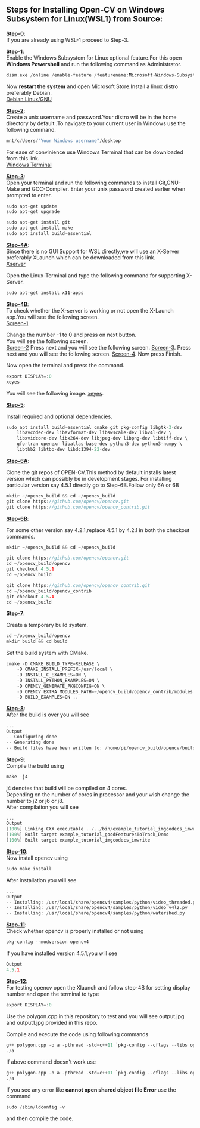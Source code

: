 <h2>Steps for Installing Open-CV on Windows Subsystem for Linux(WSL1) from Source:</h2>

<b><u>Step-0</u></b>:<br>
If you are already using WSL-1 proceed to Step-3.

<b><u>Step-1</u></b>:<br>
Enable the Windows Subsystem for Linux optional feature.For this open <b>Windows Powershell</b> and run the following command as Administrator.

```C
dism.exe /online /enable-feature /featurename:Microsoft-Windows-Subsystem-Linux /all /norestart
```

Now <b>restart the system</b> and open Microsoft Store.Install a linux distro preferably Debian.<br>
[Debian Linux/GNU](https://www.microsoft.com/en-in/p/debian/9msvkqc78pk6?rtc=1#activetab=pivot:overviewtab)

<b><u>Step-2</u></b>:<br>
Create a unix username and password.Your distro will be in the home directory by default .To navigate to your current user in Windows use the following command.

```C
mnt/c/Users/"Your Windows username"/desktop
```

For ease of convinience use Windows Terminal that can be downloaded from this link.<br>
[Windows Terminal](https://www.microsoft.com/en-in/p/windows-terminal/9n0dx20hk701?rtc=1#activetab=pivot:overviewtab)

<b><u>Step-3</u></b>:<br>
Open your terminal and run the following commands to install Git,GNU-Make and GCC-Compiler. Enter your unix password created earlier when prompted to enter.

```C
sudo apt-get update
sudo apt-get upgrade
```

```C
sudo apt-get install git
sudo apt-get install make
sudo apt install build-essential
```

<b><u>Step-4A</u></b>:<br>
Since there is no GUI Support for WSL directly,we will use an X-Server preferably XLaunch which can be downloaded from this link.<br>
[Xserver](https://sourceforge.net/projects/vcxsrv/)

Open the Linux-Terminal and type the following command for supporting X-Server.

```C
sudo apt-get install x11-apps
```

<b><u>Step-4B</u></b>:<br>
To check whether the X-server is working or not open the X-Launch app.You will see the following screen.<br>
[Screen-1](http://i.imgur.com/V0BpaA5.png?1)<br>

Change the number -1 to 0 and press on next button.<br>
You will see the following screen.<br>
[Screen-2](https://lh3.googleusercontent.com/proxy/xZBOO6GL79i8NTAeBMKykL_5ugR-oc9CKWoZ22UDQdiidaaz5Yi2Pg4AGcnJ9TQAen1zl9Qxg5qcfF1pWZiBNNoGVpAzrQgOd5o8SLq8Sg)
Press next and you will see the following screen.
[Screen-3](https://miro.medium.com/max/998/1*d8ArTA3ISw1skKU0HMWIow.png).
Press next and you will see the following screen.
[Screen-4](https://linustechtips.com/uploads/monthly_2018_10/image.png.a6c5330fd54e484006cc748cb93c5554.png).
Now press Finish.

Now open the terminal and press the command.

```C
export DISPLAY=:0
xeyes
```

You will see the following image.
[xeyes](https://seanthegeek.net/wp-content/uploads/2017/06/xeyes-bash-ubuntu-windows-10.png).

<b><u>Step-5</u></b>:<br>

Install required and optional dependencies.

```C
sudo apt install build-essential cmake git pkg-config libgtk-3-dev 
    libavcodec-dev libavformat-dev libswscale-dev libv4l-dev \
    libxvidcore-dev libx264-dev libjpeg-dev libpng-dev libtiff-dev \
    gfortran openexr libatlas-base-dev python3-dev python3-numpy \
    libtbb2 libtbb-dev libdc1394-22-dev
```

<b><u>Step-6A</u></b>:<br>

Clone the git repos of OPEN-CV.This method by default installs latest version which can possibly be in development stages.
For installing particular version say 4.5.1 directly go to Step-6B.Follow only 6A or 6B<br>

```C
mkdir ~/opencv_build && cd ~/opencv_build
git clone https://github.com/opencv/opencv.git
git clone https://github.com/opencv/opencv_contrib.git
```

<b><u>Step-6B</u></b>:<br>

For some other version say 4.2.1,replace 4.5.1 by 4.2.1 in both the checkout commands.<br>

```C
mkdir ~/opencv_build && cd ~/opencv_build
```

```C
git clone https://github.com/opencv/opencv.git
cd ~/opencv_build/opencv
git checkout 4.5.1
cd ~/opencv_build
```


```C
git clone https://github.com/opencv/opencv_contrib.git
cd ~/opencv_build/opencv_contrib
git checkout 4.5.1
cd ~/opencv_build
```


<b><u>Step-7</u></b>:<br>

Create a temporary build system. 

```C
cd ~/opencv_build/opencv
mkdir build && cd build
```

Set the build system with CMake.
```C
cmake -D CMAKE_BUILD_TYPE=RELEASE \
    -D CMAKE_INSTALL_PREFIX=/usr/local \
    -D INSTALL_C_EXAMPLES=ON \
    -D INSTALL_PYTHON_EXAMPLES=ON \
    -D OPENCV_GENERATE_PKGCONFIG=ON \
    -D OPENCV_EXTRA_MODULES_PATH=~/opencv_build/opencv_contrib/modules \
    -D BUILD_EXAMPLES=ON ..
```

<b><u>Step-8</u></b>:<br>
After the build is over you will see 

```C
...
Output
-- Configuring done
-- Generating done
-- Build files have been written to: /home/pi/opencv_build/opencv/build
```

<b><u>Step-9</u></b>:<br>
Compile the build using

```C
make -j4 
```

j4 denotes that build will be compiled on 4 cores.<br>
Depending on the number of cores in processor and your wish change the number to j2 or j6 or j8.<br>
After compilation you will see 

```C
...
Output
[100%] Linking CXX executable ../../bin/example_tutorial_imgcodecs_imwrite
[100%] Built target example_tutorial_goodFeaturesToTrack_Demo
[100%] Built target example_tutorial_imgcodecs_imwrite

```

<b><u>Step-10</u></b>:<br>
Now install opencv using

```C
sudo make install 
```

After installation you will see<br>

```C
...
Output
-- Installing: /usr/local/share/opencv4/samples/python/video_threaded.py
-- Installing: /usr/local/share/opencv4/samples/python/video_v4l2.py
-- Installing: /usr/local/share/opencv4/samples/python/watershed.py
```


<b><u>Step-11</u></b>:<br>
Check whether opencv is properly installed or not using

```C
pkg-config --modversion opencv4
```

If you have installed version 4.5.1,you will see
```C
Output
4.5.1
```


<b><u>Step-12</u></b>:<br>
For testing opencv open the Xlaunch and follow step-4B for setting display number and open the terminal to type

```C
export DISPLAY=:0
```
Use the polygon.cpp in this repository to test and you will see output.jpg and output1.jpg provided in this repo.

Compile and execute the code using following commands<br>
```C
g++ polygon.cpp -o a -pthread -std=c++11 `pkg-config --cflags --libs opencv4`
./a
```

If above command doesn't work use

```C
g++ polygon.cpp -o a -pthread -std=c++11 `pkg-config --cflags --libs opencv`
./a
```
If you see any error like <b>cannot open shared object file Error</b> use the command 
```C
sudo /sbin/ldconfig -v
```
and then compile the code.
 


